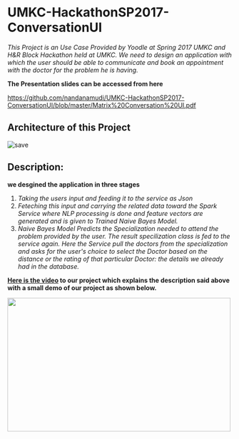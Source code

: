 # UMKC-HackathonSP2017-ConversationUI

  _This Project is an Use Case Provided by Yoodle at Spring 2017 UMKC and H&R Block Hackathon held at UMKC. We need to design an application with which the user should be able to communicate and book an appointment with the doctor for the problem he is having._

**The Presentation slides can be accessed from here**

https://github.com/nandanamudi/UMKC-HackathonSP2017-ConversationUI/blob/master/Matrix%20Conversation%20UI.pdf

## Architecture of this Project

![save](https://github.com/venkatesh-sg/UMKC-HackathonSP2017-ConversationUI/blob/master/Documentation/save.png)

## Description: 

**we desgined the application in three stages**

1. _Taking the users input and feeding it to the service as Json_
2. _Feteching this input and carrying the related data toward the Spark Service where NLP processing is done and feature vectors are generated and is given to Trained Naive Bayes Model._
3. _Naive Bayes Model Predicts the Specialization needed to attend the problem provided by the user. The result specilization class is fed to the service again. Here the Service pull the doctors from the specialization and asks for the user's choice to select the Doctor based on the distance or the rating of that particular Doctor: the details we already had in the database._


**[Here is the video](https://www.youtube.com/watch?v=BVR6R2jYO_g) to our project which explains the description said above with a small demo of our project as shown below.**

<img src="https://github.com/venkatesh-sg/UMKC-HackathonSP2017-ConversationUI/blob/master/Documentation/ezgif.com-gif-maker%20(1).gif" width ="500px" height= "300px">




